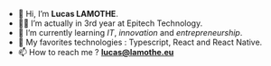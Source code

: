 - 👋 Hi, I’m **Lucas LAMOTHE**.
- 👨‍💻 I’m actually in 3rd year at Epitech Technology.
- 🌱 I’m currently learning _IT_, _innovation_ and _entrepreneurship_.
- 💞️ My favorites technologies : Typescript, React and React Native.
- 📫 How to reach me ? **lucas@lamothe.eu**

